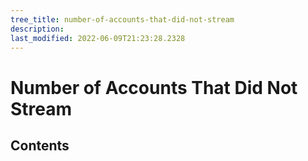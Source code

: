 ```yaml
---
tree_title: number-of-accounts-that-did-not-stream
description: 
last_modified: 2022-06-09T21:23:28.2328
---
```


# Number of Accounts That Did Not Stream

## Contents
